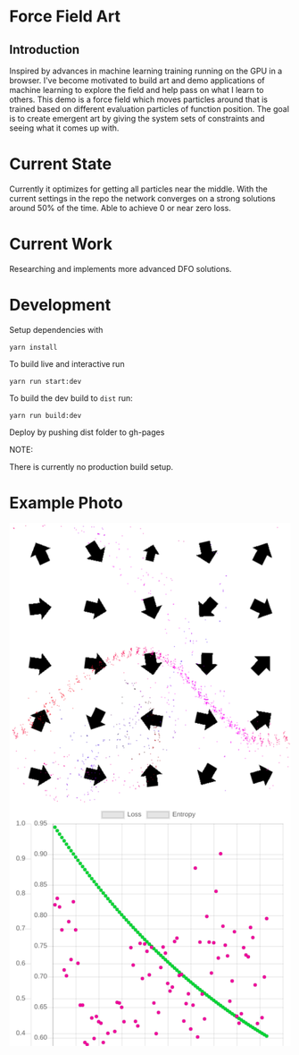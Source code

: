 # Force Field Art

## Introduction 
Inspired by advances in machine learning training running on the GPU in a browser. I've become motivated to build art and demo applications of machine learning to explore the field and help pass on what I learn to others. This demo is a force field which moves particles around that is trained based on different evaluation particles of function position. The goal is to create emergent art by giving the system sets of constraints and seeing what it comes up with.

# Current State
Currently it optimizes for getting all particles near the middle. With the current settings in the repo the network converges on a strong solutions around 50% of the time. Able to achieve 0 or near zero loss.

# Current Work
Researching and implements more advanced DFO solutions.

# Development

Setup dependencies with
```
yarn install
```

To build live and interactive run 

```
yarn run start:dev
```

To build the dev build to `dist` run:
```
yarn run build:dev
```

Deploy by pushing dist folder to gh-pages

NOTE:

There is currently no production build setup.

# Example Photo

![A photo showing a screenshot of particles moving around a force field and the relevant convergance chart.](resources/screenshot-july-4-2018.png)
